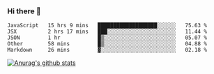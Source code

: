 ### Hi there 👋



<!--
**webB1an/webB1an** is a ✨ _special_ ✨ repository because its `README.md` (this file) appears on your GitHub profile.

Here are some ideas to get you started:

- 🔭 I’m currently working on ...
- 🌱 I’m currently learning ...
- 👯 I’m looking to collaborate on ...
- 🤔 I’m looking for help with ...
- 💬 Ask me about ...
- 📫 How to reach me: ...
- 😄 Pronouns: ...
- ⚡ Fun fact: ...
-->

<!--START_SECTION:waka-->
```text
JavaScript   15 hrs 9 mins   ███████████████████░░░░░░   75.63 % 
JSX          2 hrs 17 mins   ███░░░░░░░░░░░░░░░░░░░░░░   11.44 % 
JSON         1 hr            █▒░░░░░░░░░░░░░░░░░░░░░░░   05.07 % 
Other        58 mins         █▒░░░░░░░░░░░░░░░░░░░░░░░   04.88 % 
Markdown     26 mins         ▓░░░░░░░░░░░░░░░░░░░░░░░░   02.18 % 
```
<!--END_SECTION:waka-->


[![Anurag's github stats](https://github-readme-stats.vercel.app/api?username=webB1an&show_icons=true&theme=radical)](https://github.com/anuraghazra/github-readme-stats)

